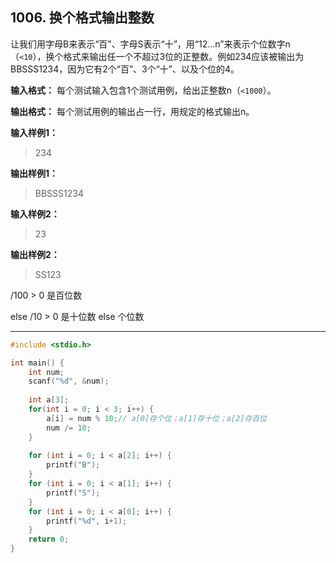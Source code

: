 ## 1006. 换个格式输出整数
让我们用字母B来表示“百”、字母S表示“十”，用“12...n”来表示个位数字n（`<10`），换个格式来输出任一个不超过3位的正整数。例如234应该被输出为BBSSS1234，因为它有2个“百”、3个“十”、以及个位的4。

**输入格式：** 每个测试输入包含1个测试用例，给出正整数n（`<1000`）。

**输出格式：** 每个测试用例的输出占一行，用规定的格式输出n。

**输入样例1：**
>234

**输出样例1：**
>BBSSS1234

**输入样例2：**
>23

**输出样例2：**
>SS123


/100 > 0 是百位数
	
else /10 > 0  是十位数
else 个位数

---
```c
#include <stdio.h>

int main() {
	int num;
	scanf("%d", &num);
	
	int a[3];
	for(int i = 0; i < 3; i++) {
		a[i] = num % 10;// a[0]存个位；a[1]存十位；a[2]存百位 
		num /= 10; 
	}
	
	for (int i = 0; i < a[2]; i++) {
		printf("B");
	} 
	for (int i = 0; i < a[1]; i++) {
		printf("S");
	}
	for (int i = 0; i < a[0]; i++) {
		printf("%d", i+1);
	} 
	return 0;
}
```